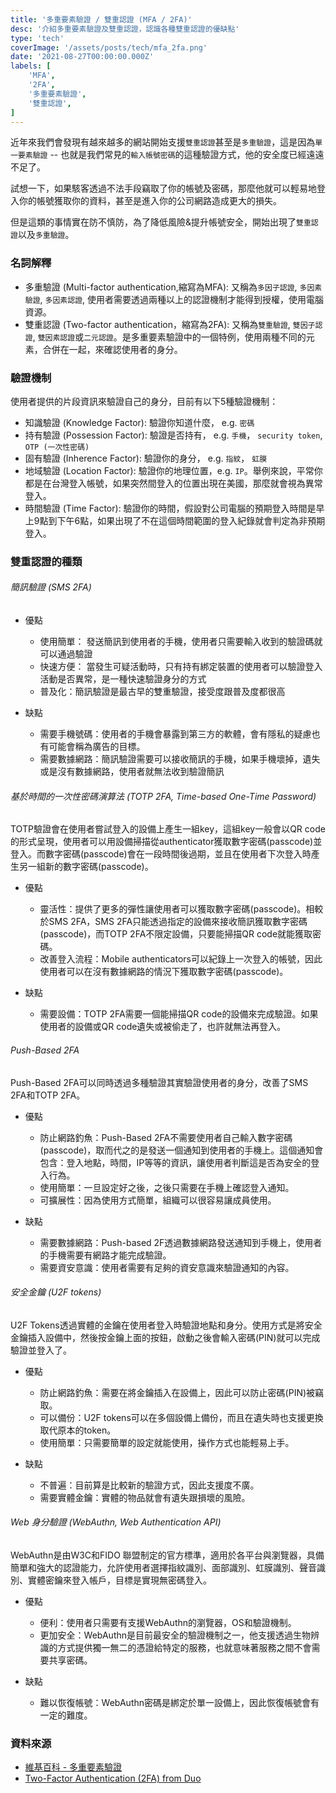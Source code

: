 ```yaml
---
title: '多重要素驗證 / 雙重認證 (MFA / 2FA)'
desc: '介紹多重要素驗證及雙重認證，認識各種雙重認證的優缺點'
type: 'tech'
coverImage: '/assets/posts/tech/mfa_2fa.png'
date: '2021-08-27T00:00:00.000Z'
labels: [
    'MFA',
    '2FA',
    '多重要素驗證',
    '雙重認證',
]
---
```


近年來我們會發現有越來越多的網站開始支援`雙重認證`甚至是`多重驗證`，這是因為`單一要素驗證` -- 也就是我們常見的`輸入帳號密碼`的這種驗證方式，他的安全度已經遠遠不足了。

試想一下，如果駭客透過不法手段竊取了你的帳號及密碼，那麼他就可以輕易地登入你的帳號獲取你的資料，甚至是進入你的公司網路造成更大的損失。

但是這類的事情實在防不慎防，為了降低風險&提升帳號安全，開始出現了`雙重認證`以及`多重驗證`。

### 名詞解釋

- 多重驗證 (Multi-factor authentication,縮寫為MFA): 又稱為`多因子認證`, `多因素驗證`, `多因素認證`, 使用者需要透過兩種以上的認證機制才能得到授權，使用電腦資源。
- 雙重認證 (Two-factor authentication，縮寫為2FA): 又稱為`雙重驗證`, `雙因子認證`, `雙因素認證`或`二元認證`。是多重要素驗證中的一個特例，使用兩種不同的元素，合併在一起，來確認使用者的身分。

### 驗證機制
使用者提供的片段資訊來驗證自己的身分，目前有以下5種驗證機制：

- 知識驗證 (Knowledge Factor): 驗證你知道什麼， e.g. `密碼`
- 持有驗證 (Possession Factor): 驗證是否持有， e.g. `手機`， `security token`, `OTP (一次性密碼)`
- 固有驗證 (Inherence Factor): 驗證你的身分， e.g. `指紋`， `虹膜`
- 地域驗證 (Location Factor): 驗證你的地理位置，e.g. `IP`。舉例來說，平常你都是在台灣登入帳號，如果突然間登入的位置出現在美國，那麼就會視為異常登入。
- 時間驗證 (Time Factor): 驗證你的時間，假設對公司電腦的預期登入時間是早上9點到下午6點，如果出現了不在這個時間範圍的登入紀錄就會判定為非預期登入。

### 雙重認證的種類

###### 簡訊驗證 (SMS 2FA)

- 優點
  - 使用簡單： 發送簡訊到使用者的手機，使用者只需要輸入收到的驗證碼就可以通過驗證
  - 快速方便： 當發生可疑活動時，只有持有綁定裝置的使用者可以驗證登入活動是否異常，是一種快速驗證身分的方式
  - 普及化：簡訊驗證是最古早的雙重驗證，接受度跟普及度都很高
  
- 缺點
  - 需要手機號碼：使用者的手機會暴露到第三方的軟體，會有隱私的疑慮也有可能會稱為廣告的目標。
  - 需要數據網路：簡訊驗證需要可以接收簡訊的手機，如果手機壞掉，遺失或是沒有數據網路，使用者就無法收到驗證簡訊

###### 基於時間的一次性密碼演算法 (TOTP 2FA, Time-based One-Time Password)
TOTP驗證會在使用者嘗試登入的設備上產生一組key，這組key一般會以QR code的形式呈現，使用者可以用設備掃描從authenticator獲取數字密碼(passcode)並登入。而數字密碼(passcode)會在一段時間後過期，並且在使用者下次登入時產生另一組新的數字密碼(passcode)。

- 優點
  - 靈活性：提供了更多的彈性讓使用者可以獲取數字密碼(passcode)。相較於SMS 2FA，SMS 2FA只能透過指定的設備來接收簡訊獲取數字密碼(passcode)，而TOTP 2FA不限定設備，只要能掃描QR code就能獲取密碼。
  - 改善登入流程：Mobile authenticators可以紀錄上一次登入的帳號，因此使用者可以在沒有數據網路的情況下獲取數字密碼(passcode)。

- 缺點
  - 需要設備：TOTP 2FA需要一個能掃描QR code的設備來完成驗證。如果使用者的設備或QR code遺失或被偷走了，也許就無法再登入。

###### Push-Based 2FA
Push-Based 2FA可以同時透過多種驗證其實驗證使用者的身分，改善了SMS 2FA和TOTP 2FA。

- 優點
  - 防止網路釣魚：Push-Based 2FA不需要使用者自己輸入數字密碼(passcode)，取而代之的是發送一個通知到使用者的手機上。這個通知會包含：登入地點，時間，IP等等的資訊，讓使用者判斷這是否為安全的登入行為。
  - 使用簡單：一旦設定好之後，之後只需要在手機上確認登入通知。
  - 可擴展性：因為使用方式簡單，組織可以很容易讓成員使用。

- 缺點
  - 需要數據網路：Push-based 2F透過數據網路發送通知到手機上，使用者的手機需要有網路才能完成驗證。
  - 需要資安意識：使用者需要有足夠的資安意識來驗證通知的內容。

###### 安全金鑰 (U2F tokens)
U2F Tokens透過實體的金鑰在使用者登入時驗證地點和身分。使用方式是將安全金鑰插入設備中，然後按金鑰上面的按鈕，啟動之後會輸入密碼(PIN)就可以完成驗證並登入了。

- 優點
  - 防止網路釣魚：需要在將金鑰插入在設備上，因此可以防止密碼(PIN)被竊取。
  - 可以備份：U2F tokens可以在多個設備上備份，而且在遺失時也支援更換取代原本的token。
  - 使用簡單：只需要簡單的設定就能使用，操作方式也能輕易上手。

- 缺點
  - 不普遍：目前算是比較新的驗證方式，因此支援度不廣。
  - 需要實體金鑰：實體的物品就會有遺失跟損壞的風險。

###### Web 身分驗證 (WebAuthn, Web Authentication API)
WebAuthn是由W3C和FIDO 聯盟制定的官方標準，適用於各平台與瀏覽器，具備簡單和強大的認證能力，允許使用者選擇指紋識別、面部識別、虹膜識別、聲音識別、實體密鑰來登入帳戶，目標是實現無密碼登入。

- 優點
  - 便利：使用者只需要有支援WebAuthn的瀏覽器，OS和驗證機制。
  - 更加安全：WebAuthn是目前最安全的驗證機制之一，他支援透過生物辨識的方式提供獨一無二的憑證給特定的服務，也就意味著服務之間不會需要共享密碼。

- 缺點
  - 難以恢復帳號：WebAuthn密碼是綁定於單一設備上，因此恢復帳號會有一定的難度。

### 資料來源

- <a href='https://zh.wikipedia.org/wiki/%E5%A4%9A%E9%87%8D%E8%A6%81%E7%B4%A0%E9%A9%97%E8%AD%89' target="_blank">維基百科 - 多重要素驗證</a>
- <a href='https://duo.com/product/multi-factor-authentication-mfa/two-factor-authentication-2fa' target="_blank">Two-Factor Authentication (2FA) from Duo</a>